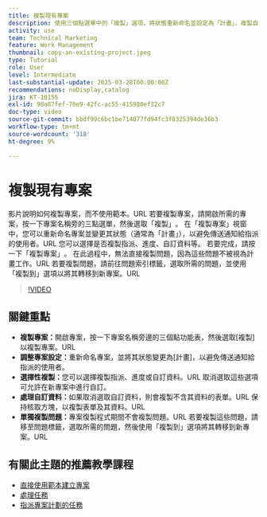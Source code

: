 ```yaml
---
title: 複製現有專案
description: 使用三個點選單中的「複製」選項，將狀態重新命名並設定為「計畫」，複製自訂資料和表單，以及透過量身打造專案設定的問題索引標籤個別傳輸問題，即可輕鬆複製專案。
activity: use
team: Technical Marketing
feature: Work Management
thumbnail: copy-an-existing-project.jpeg
type: Tutorial
role: User
level: Intermediate
last-substantial-update: 2025-03-28T00:00:00Z
recommendations: noDisplay,catalog
jira: KT-10155
exl-id: 90a87fef-70e9-42fc-ac55-415980ef32c7
doc-type: video
source-git-commit: bbdf99c6bc1be714077fd94fc3f8325394de36b3
workflow-type: tm+mt
source-wordcount: '318'
ht-degree: 9%

---
```


# 複製現有專案

影片說明如何複製專案，而不使用範本。&#x200B;URL 若要複製專案，請開啟所需的專案，按一下專案名稱旁的三點選單，然後選取「複製」&#x200B;。 在「複製專案」視窗中，您可以重新命名專案並變更其狀態（通常為「計畫」），以避免傳送通知給指派的使用者。&#x200B;URL 您可以選擇是否複製指派、進度、自訂資料等&#x200B;。
若要完成，請按一下「複製專案」&#x200B;。
在此過程中，無法直接複製問題，因為這些問題不被視為計畫工作。&#x200B;URL 若要複製問題，請前往問題索引標籤，選取所需的問題，並使用「複製到」選項以將其轉移到新專案。&#x200B;URL


>[!VIDEO](https://video.tv.adobe.com/v/3456049/?quality=12&learn=on&enablevpops=1&captions=chi_hant)

## 關鍵重點

* **複製專案：**&#x200B;開啟專案，按一下專案名稱旁邊的三個點功能表，然後選取[複製]以複製專案。&#x200B;URL
* **調整專案設定：**&#x200B;重新命名專案，並將其狀態變更為[計畫]，以避免傳送通知給指派的使用者。
* **選擇性複製：**&#x200B;您可以選擇複製指派、進度或自訂資料。&#x200B;URL 取消選取這些選項可允許在新專案中進行自訂。
* **處理自訂資料：**&#x200B;如果取消選取自訂資料，則會複製不含其資料的表單。&#x200B;URL 保持核取方塊，以複製表單及其資料。&#x200B;URL
* **單獨複製問題：**&#x200B;專案復製程式期間不會複製問題。&#x200B;URL 若要複製這些問題，請移至問題標籤，選取所需的問題，然後使用「複製到」選項將其轉移到新專案。&#x200B;URL


## 有關此主題的推薦教學課程

* [直接使用範本建立專案](/help/manage-work/create-and-manage-project-templates/create-a-project-directly-from-a-template.md)
* [處理任務](/help/manage-work/tasks/work-with-tasks.md)
* [指派專案計劃的任務](/help/manage-work/tasks/assign-tasks-from-the-project-plan.md)
